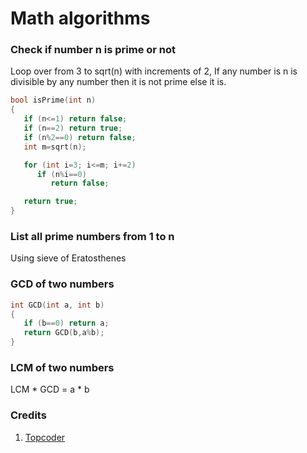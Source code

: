 # Math algorithms

### Check if number n is prime or not

Loop over from 3 to sqrt\(n\) with increments of 2, If any number is n is divisible by any number then it is not prime else it is.

```cpp
bool isPrime(int n)
{
   if (n<=1) return false;
   if (n==2) return true;
   if (n%2==0) return false;
   int m=sqrt(n);

   for (int i=3; i<=m; i+=2)
      if (n%i==0)
         return false;

   return true;
}
```

### List all prime numbers from 1 to n

Using sieve of Eratosthenes

### GCD of two numbers

```cpp
int GCD(int a, int b)
{
   if (b==0) return a;
   return GCD(b,a%b);
}
```

### LCM of two numbers

LCM \* GCD = a \* b

### Credits

1. [Topcoder](https://www.topcoder.com/community/data-science/data-science-tutorials/mathematics-for-topcoders/)